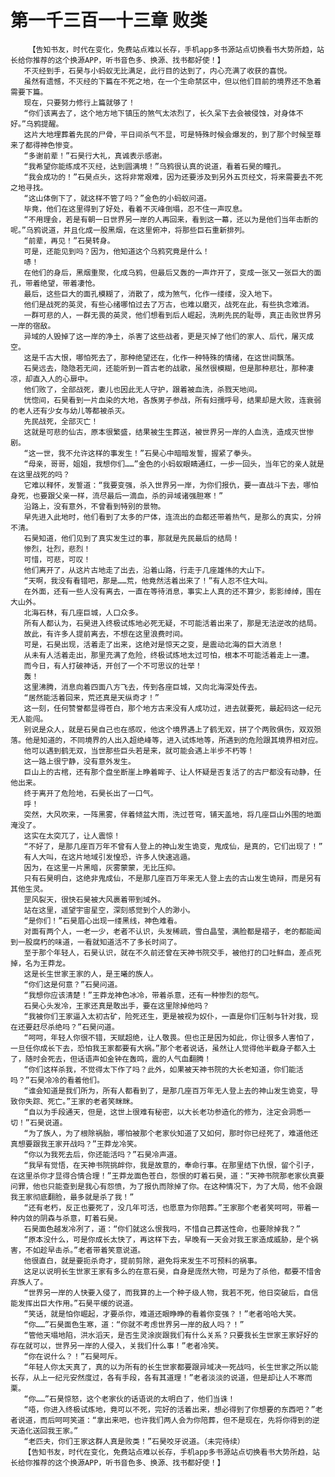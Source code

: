 # 第一千三百一十三章 败类
        【告知书友，时代在变化，免费站点难以长存，手机app多书源站点切换看书大势所趋，站长给你推荐的这个换源APP，听书音色多、换源、找书都好使！】
       不灭经到手，石昊与小蚂蚁无比满足，此行目的达到了，内心充满了收获的喜悦。
       虽然有遗憾，不灭经的下篇在不死之地，在一个生命禁区中，但以他们目前的境界还不急着需要下篇。
       现在，只要努力修行上篇就够了！
       “你们该离去了，这个地方地下镇压的煞气太浓烈了，长久呆下去会被侵蚀，对身体不好。”乌鸦提醒。
       这片大地埋葬着先民的尸骨，平日间杀气不显，可是特殊时候会爆发的，到了那个时候至尊来了都得神色惨变。
       “多谢前辈！”石昊行大礼，真诚表示感谢。
       “我希望你能练成不灭经，达到圆满境！”乌鸦很认真的说道，看着石昊的瞳孔。
       “我会成功的！”石昊点头，这将非常艰难，因为还要涉及到另外五页经文，将来需要去不死之地寻找。
       “这山体倒下了，就这样不管了吗？”金色的小蚂蚁问道。
       毕竟，他们在这里得到了好处，看着不灭峰倒塌，忍不住一声叹息。
       “不用理会，若是有朝一日世界另一岸的人再回来，看到这一幕，还以为是他们当年击断的呢。”乌鸦说道，并且化成一股黑烟，在这里俯冲，将那些巨石重新排列。
       “前辈，再见！”石昊转身。
       可是，还能见到吗？因为，他知道这个乌鸦究竟是什么！
       哧！
       在他们的身后，黑烟重聚，化成乌鸦，但最后又轰的一声炸开了，变成一张又一张巨大的面孔，带着绝望，带着凄怆。
       最后，这些巨大的面孔模糊了，消散了，成为煞气，化作一缕缕，没入地下。
       他们是战死的英灵，有些心绪哪怕过去了万古，也难以磨灭，战死在此，有些执念难消。
       一群可悲的人，一群无畏的英灵，他们想看到后人崛起，洗刷先民的耻辱，真正击败世界另一岸的宿敌。
       异域的人毁掉了这一岸的净土，杀害了这些战者，更是灭掉了他们的家人、后代，屠灭成空。
       这是千古大恨，哪怕死去了，那种绝望还在，化作一种特殊的情绪，在这世间飘荡。
       石昊远去，隐隐若无间，还能听到一首古老的战歌，虽然很模糊，但是那种悲壮，那种凄凉，却直入人的心扉中。
       他们败了，全部战死，妻儿也因此无人守护，跟着被血洗，杀戮天地间。
       恍惚间，石昊看到一片血染的大地，各族男子参战，所有妇孺呼号，结果却是大败，连衰弱的老人还有少女与幼儿等都被杀灭。
       先民战死，全部灭亡！
       这就是可悲的仙古，原本很繁盛，结果被生生葬送，被世界另一岸的人血洗，造成灭世惨剧。
       “这一世，我不允许这样的事发生！”石昊心中暗暗发誓，握紧了拳头。
       “母亲，哥哥，姐姐，我想你们……”金色的小蚂蚁眼睛通红，一步一回头，当年它的亲人就是在这里战死的吗？
       它难以释怀，发誓道：“我要变强，杀入世界另一岸，为你们报仇，要一直战斗下去，哪怕身死，也要跟父亲一样，流尽最后一滴血，杀的异域诸强胆寒！”
       沿路上，没有意外，不曾看到特别的景物。
       早先进入此地时，他们看到了太多的尸体，连流出的血都还带着热气，是那么的真实，分辨不清。
       石昊知道，他们见到了真实发生过的事，那就是先民最后的结局！
       惨烈，壮烈，悲烈！
       可惜，可悲，可叹！
       他们离开了，从这片古地走了出去，沿着山路，行走于几座雄伟的大山下。
       “天啊，我没有看错吧，那是……荒，他竟然活着出来了！”有人忍不住大叫。
       在外面，还有一些人没有离去，一直在等待消息，事实上人真的还不算少，影影绰绰，围在大山外。
       北海石林，有几座巨城，人口众多。
       所有人都认为，石昊进入终极试炼地必死无疑，不可能活着出来了，那是无法逆改的结局。
       故此，有许多人提前离去，不想在这里浪费时间。
       可是，石昊出现，活着走了出来，这绝对是惊天之变，是震动北海的巨大消息！
       从未有人活着走出，那里充满了危险，终极试炼地太过可怕，根本不可能活着走上一遭。
       而今日，有人打破神话，开创了一个不可思议的壮举！
       轰！
       这里沸腾，消息向着四面八方飞去，传到各座巨城，又向北海深处传去。
       “居然能活着回来，荒还真是天纵奇才！”
       这一刻，任何赞誉都显得苍白，那个地方古来没有人成功过，进去就要死，最起码这一纪元无人能闯。
       别说是众人，就是石昊自己也在感叹，他这个境界遇上了鹤无双，拼了个两败俱伤，双双殒落。他是知道的，不同境界的人出入超绝峰等，进入试炼地等，所遇到的危险跟其境界相对应。
       他可以遇到鹤无双，当世那些巨头若是来，就可能会遇上半步不朽等！
       这一路上很宁静，没有意外发生。
       巨山上的古棺，还有那个盘坐断崖上睁着眸子、让人怀疑是否复活了的古尸都没有动静，任他出来。
       终于离开了危险地，石昊长出了一口气。
       呼！
       突然，大风吹来，一阵黑雾，伴着倾盆大雨，洗过苍穹，铺天盖地，将几座巨山外围的地面淹没了。
       这实在太突兀了，让人震惊！
       “不好了，是那几座百万年不曾有人登上的神山发生诡变，鬼成仙，是真的，它们出现了！”
       有人大叫，在这片地域引发惶恐，许多人快速逃遁。
       因为，在这里一片黑暗，灰雾蒙蒙，无比压抑。
       只有石昊明白，这绝非鬼成仙，不是那几座百万年来无人登上去的古山发生诡辩，而是另有其他生灵。
       罡风裂天，很快石昊被大风裹着带到域外。
       站在这里，遥望宇宙星空，深刻感觉到个人的渺小。
       “是你们！”石昊眉心出现一缕黑线，神色难看。
       对面有两个人，一老一少，老者不认识，头发稀疏，雪白晶莹，满脸都是褶子，老的都能闻到一股腐朽的味道，一看就知道活不了多长时间了。
       至于那个年轻人，石昊认识，就在不久前还曾在天神书院交手，被他打的口吐鲜血，差点死掉，名为王莽龙。
       这是长生世家王家的人，是王曦的族人。
       “你们这是何意？”石昊问道。
       “我想你应该清楚！”王莽龙神色冰冷，带着杀意，还有一种惨烈的怨气。
       石昊心头发冷，王家还真是敢出手，要在这里除掉他吗？
       “我被你们王家逼入太初古矿，险死还生，更是被视为奴仆，一直是你们压制与针对我，现在还要赶尽杀绝吗？”石昊问道。
       “呵呵，年轻人你很不错，天赋超绝，让人敬畏。但也正是因为如此，你让很多人害怕了，一旦任你成长下去，恐怕我王家都要有大祸。”那个老者说话，虽然让人觉得他半截身子都入土了，随时会死去，但话语声如金钟在轰鸣，震的人气血翻腾！
       “你们这样杀我，不觉得太下作了吗？此外，如果被天神书院的大长老知道，你们能活吗？”石昊冷冷的看着他们。
       “谁会知道是我们所为，所有人都看到了，是那几座百万年无人登上去的神山发生诡变，导致你失踪、死亡。”王家的老者笑眯眯。
       “自以为手段通天，但是，这世上很难有秘密，以大长老功参造化的修为，注定会洞悉一切！”石昊说道。
       “为了族人，为了根除祸胎，哪怕被那个老家伙知道了又如何，那时你已经死了，难道他还真想要跟我王家开战吗？”王莽龙冷笑。
       “你以为我死去后，你还能活吗？”石昊冷声道。
       “我早有觉悟，在天神书院挑衅你，我是故意的，奉命行事。在那里结下仇恨，留个引子，在这里杀你才显得合情合理！”王莽龙面色苍白，怨恨的盯着石昊，道：“天神书院那老家伙真要问罪，他也只能查到是我心有怨愤，为了报仇而除掉了你。在这种情况下，为了大局，他不会跟我王家彻底翻脸，最多就是杀了我！”
       “还有老朽，反正也要死了，没几年可活，也愿意为你陪葬。”王家那个老者笑呵呵，带着一种内敛的阴森与杀意，盯着石昊。
       石昊面色越发冷冽了，道：“你们就这么恨我吗，不惜自己葬送性命，也要除掉我？”
       “原本没什么，可是你成长太快了，再这样下去，早晚有一天会对我王家造成威胁，是个祸害，不如趁早击杀。”老者带着笑意说道。
       他很直白，就是要扼杀奇才，提前剪除，避免将来发生不可预料的祸事。
       这足以说明长生世家王家有多么的在意石昊，自身是庞然大物，可是为了杀他，都要不惜舍弃族人了。
       “世界另一岸的人快要入侵了，而我算的上一个种子级人物，我若不死，他日突破后，自信能发挥出巨大作用。”石昊平缓的说道。
       “笑话，就是怕你崛起，才要杀你，难道还眼睁睁的看着你变强？！”老者哈哈大笑。
       “你……”石昊面色生寒，道：“你就不考虑世界另一岸的敌人吗？！”
       “管他天塌地陷，洪水滔天，是否生灵涂炭跟我们有什么关系？只要我长生世家王家好好的存在就可以，世界另一岸的人侵入，关我们什么事！”老者冷笑。
       “你在说什么？！”石昊呵斥。
       “年轻人你太天真了，真的以为所有的长生世家都要跟异域决一死战吗，长生世家之所以能长存，从上一纪元安然度过，各有手段，各有其道理！”老者淡淡的说道，但是却让人不寒而栗。
       “你……”石昊惊怒，这个老家伙的话语说的太明白了，他们当诛！
       “唔，你进入终极试炼地，竟可以不死，完好的活着出来，想必得到了你想要的东西吧？”老者说道，而后呵呵笑道：“拿出来吧，也许我们两人会为你陪葬，但不是现在，先将你得到的逆天造化送回我王家。”
       “老匹夫，你们王家这群人真是败类！”石昊咬牙说道。（未完待续）
       【告知书友，时代在变化，免费站点难以长存，手机app多书源站点切换看书大势所趋，站长给你推荐的这个换源APP，听书音色多、换源、找书都好使！】
